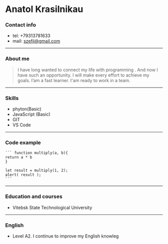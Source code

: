 # **Anatol Krasilnikau**   

### **Contact info**

* tel: +79313781633  
* mail: szefij@gmail.com

****
### **About me**
>I have long wanted to connect my life with programming . And now I have such an opportunity. I will make every effort to achieve my goals. I’am a fast learner. I'am ready to work in a team.
****

### **Skills**

* phyton(Basic)
* JavaScript (Basic)
* GIT
* VS Code

****
### **Code example**

    ``` function multiply(a, b){
    return a * b
    }

    let result = multiply(1, 2);
    alert( result );
    ```

****
### **Education and courses**
* Vitebsk State Technological University

****
### **English**
* Level A2. I continue to improve my English knowleg